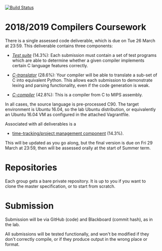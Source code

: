 [![Build Status](https://travis-ci.com/adamurban98/langproc-2018-cw-4b825dc642cb6eb9a060e54bf8d69288fbee4904.svg?token=qLnpjKRfRdRW4ZVxWv9Q&branch=master)](https://travis-ci.com/adamurban98/langproc-2018-cw-4b825dc642cb6eb9a060e54bf8d69288fbee4904)

2018/2019 Compilers Coursework
==============================

There is a single assessed code deliverable, which is due on Tue 26 March at 23:59. This deliverable contains three components:

- [*Test suite*](c_test_suite.md) (14.3%): Each submission must contain a set of test programs which are able to determine whether a given compiler implements certain C language features correctly.

- [*C-translator*](c_translator.md) (28.6%): Your compiler will be able to translate a sub-set of C into equivalent Python. This allows each submission to demonstrate lexing and parsing functionality, even if the code generation is weak.

- [*C-compiler*](c_compiler.md) (42.8%): This is a compiler from C to MIPS assembly.
  
In all cases, the source language is pre-processed C90. The target environment is Ubuntu 16.04, so the lab Ubuntu distribution, or equivalently an Ubuntu 16.04 VM as configured in the attached Vagrantfile.

Associated with all deliverables is a

- [time-tracking/project management component](management.md) (14.3%).

This will be updated as you go along, but the final version is due on Fri 29 March at 23:59, then will be assessed orally at the start of Summer term.


Repositories
============

Each group gets a bare private repository. It is up to you if you want to clone the master specification, or to start from scratch.

Submission
==========

Submission will be via GitHub (code) and Blackboard (commit hash), as in the lab.

All submissions will be tested functionally, and won't be modified if they don't correctly compile, or if they produce output in the wrong place or format.
